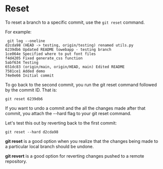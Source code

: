 # Reset

To reset a branch to a specific commit, use the `git reset` command.

For example:

```
 git log --oneline
d2cda98 (HEAD -> testing, origin/testing) renamed utils.py
6239db6 Updated README towebapp - testing branch
1ce064e Specified where to put font files
f4d4205 Fixed generate_css function
5abf634 Testing
651dc83 (origin/main, origin/HEAD, main) Edited README
7581ce1 Added demo
74e0e66 Initial commit
```

To go back to the second commit, you run the git reset command followed by the commit ID. That is:

```
git reset 6239db6
```

If you want to undo a commit and the all the changes made after that commit, you attach the --hard flag to your git reset command.

Let's test this out by reverting back to the first commit:

```
git reset --hard d2cda98
```

**git reset** is a good option when you realize that the changes being made to a particular local branch should be undone.

**git revert** is a good option for reverting changes pushed to a remote repository.
